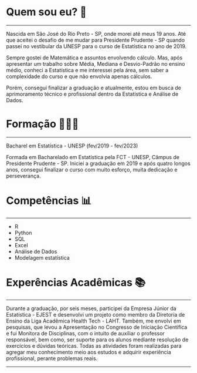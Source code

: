 # **Quem sou eu? 🥰**
----------------------------

Nascida em São José do Rio Preto - SP, onde morei até meus 19 anos. Até que aceitei o desafio de me mudar para Presidente Prudente - SP quando passei no vestibular da UNESP para o curso de Estatística no ano de 2019.

Sempre gostei de Matemática e assuntos envolvendo cálculo. Mas, após apresentar um trabalho sobre Média, Mediana e Desvio-Padrão no ensino médio, conheci a Estatística e me interessei pela área, sem saber a complexidade do curso e que não envolvia apenas cálculos. 

Porém, consegui finalizar a graduação e atualmente, estou em busca de aprimoramento técnico e profissional dentro da Estatística e Análise de Dados.

# **Formação 👩🏻‍🎓**
---------------------------

Bacharel em Estatística - UNESP (fev/2019 - fev/2023)

Formada em Bacharelado em Estatística pela FCT - UNESP, Câmpus de Presidente Prudente - SP. Iniciei a graduação em 2019 e após quatro longos anos, consegui finalizar o curso com muito esforço, muita dedicação e perseverança. 

# **Competências 📊**
---------------------------

* R
* Python
* SQL
* Excel
* Análise de Dados 
* Modelagem estatística 

# **Experências Acadêmicas 📚**
----------------------------

Durante a graduação, por seis meses, participei da Empresa Júnior da Estatística - EJEST e desenvolvi um projeto como membro da Diretoria de Ensino da Liga Acadêmica Health Tech - LAHT. Também, me envolvi em pesquisas, que levou a Apresentação no Congresso de Iniciação Científica e fui Monitora de Disciplinas, com o intuito de auxiliar o professor responsável, bem como, ser suporte para os alunos mediante resolução de exercícios e dúvidas teóricas. 
Todas as atividades foram realizadas para agregar meu conhecimento meio aos estudos e adquirir experiência profissional, perante problemas reais.

----------------------------
